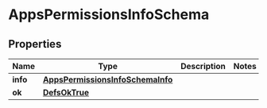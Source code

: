 
# AppsPermissionsInfoSchema

## Properties
Name | Type | Description | Notes
------------ | ------------- | ------------- | -------------
**info** | [**AppsPermissionsInfoSchemaInfo**](AppsPermissionsInfoSchemaInfo.md) |  | 
**ok** | [**DefsOkTrue**](DefsOkTrue.md) |  | 



